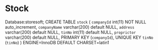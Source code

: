 # Stock
Database:storesoft;
CREATE TABLE `stock` (
  `companyId` int(11) NOT NULL auto_increment,
  `companyName` varchar(200) default NULL,
  `address` varchar(200) default NULL,
  `tinNo` int(11) default NULL,
  `proprictor` varchar(200) default NULL,
  PRIMARY KEY  (`companyId`),
  UNIQUE KEY `tinNo` (`tinNo`)
) ENGINE=InnoDB DEFAULT CHARSET=latin1
